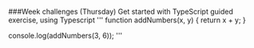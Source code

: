 
###Week challenges (Thursday)
Get started with TypeScript guided exercise, using Typescript
'''
function addNumbers(x, y) {
  return x + y;
}

console.log(addNumbers(3, 6));
'''
